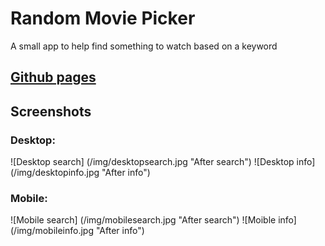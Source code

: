 # Random Movie Picker

A small app to help find something to watch based on a keyword

## [Github pages](https://edixon95.github.io/Movie-Randomiser-API/)

## Screenshots

### Desktop:

![Desktop search] (/img/desktopsearch.jpg "After search")
![Desktop info] (/img/desktopinfo.jpg "After info")

### Mobile:

![Mobile search] (/img/mobilesearch.jpg "After search")
![Moible info] (/img/mobileinfo.jpg "After info")